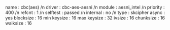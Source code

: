 name         : cbc(aes) /n
driver       : cbc-aes-aesni /n
module       : aesni_intel /n
priority     : 400 /n
refcnt       : 1 /n
selftest     : passed /n
internal     : no /n
type         : skcipher
async        : yes
blocksize    : 16
min keysize  : 16
max keysize  : 32
ivsize       : 16
chunksize    : 16
walksize     : 16
